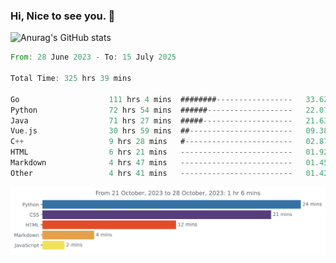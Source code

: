 ### Hi, Nice to see you. 👋

<!--
**EtherFin/EtherFin** is a ✨ _special_ ✨ repository because its `README.md` (this file) appears on your GitHub profile.

Here are some ideas to get you started:

- 🔭 I’m currently working on ...
- 🌱 I’m currently learning ...
- 👯 I’m looking to collaborate on ...
- 🤔 I’m looking for help with ...
- 💬 Ask me about ...
- 📫 How to reach me: ...
- 😄 Pronouns: ...
- ⚡ Fun fact: ...
-->


![Anurag's GitHub stats](https://github-readme-stats.vercel.app/api?username=EtherFin&bg_color=30,e96443,e97f43,e99943,e9b443,e9ce43,e9e843,d3e943,bee943,a9e943,94e943&title_color=fff&text_color=000&show_icons=true&icon_color=000)


<!--START_SECTION:waka-->

```rust
From: 28 June 2023 - To: 15 July 2025

Total Time: 325 hrs 39 mins

Go                    111 hrs 4 mins  ########-----------------   33.62 %
Python                72 hrs 54 mins  ######-------------------   22.07 %
Java                  71 hrs 27 mins  #####--------------------   21.63 %
Vue.js                30 hrs 59 mins  ##-----------------------   09.38 %
C++                   9 hrs 28 mins   #------------------------   02.87 %
HTML                  6 hrs 21 mins   -------------------------   01.92 %
Markdown              4 hrs 47 mins   -------------------------   01.45 %
Other                 4 hrs 41 mins   -------------------------   01.42 %
```

<!--END_SECTION:waka-->

<img
  src="https://github.com/EtherFin/EtherFin/blob/master/images/stat.svg"
  alt="Work Dashboard"
/>

